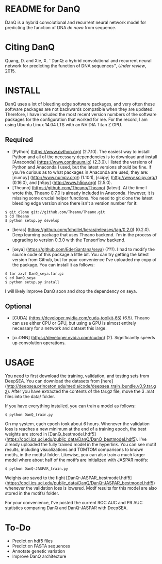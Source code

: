 README for DanQ
===============
DanQ is a hybrid convolutional and recurrent neural network model for predicting the function of DNA *de novo* from sequence. 

Citing DanQ
===========
Quang, D. and Xie, X. ``DanQ: a hybrid convolutional and recurrent neural network for predicting the function of DNA sequences'', *Under review*, 2015.

INSTALL
=======

DanQ uses a lot of bleeding edge software packages, and very often these software packages are not backwards compatible when they are updated. Therefore, I have included the most recent version numbers of the software packages for the configuration that worked for me. For the record, I am using Ubuntu Linux 14.04 LTS with an NVIDIA Titan Z GPU.

Required
--------
* [Python] (https://www.python.org) (2.7.10). The easiest way to install Python and all of the necessary dependencies is to download and install [Anaconda] (https://www.continuum.io) (2.3.0). I listed the versions of Python and Anaconda I used, but the latest versions should be fine. If you're curious as to what packages in Anaconda are used, they are: [numpy] (http://www.numpy.org/) (1.10.1), [scipy] (http://www.scipy.org/) (0.16.0), and [h5py] (http://www.h5py.org) (2.5.0). 
* [Theano] (https://github.com/Theano/Theano) (latest). At the time I wrote this, Theano 0.7.0 is already included in Anaconda. However, it is missing some crucial helper functions. You need to git clone the latest bleeding edge version since there isn't a version number for it:

```
$ git clone git://github.com/Theano/Theano.git
$ cd Theano
$ python setup.py develop
```

* [keras] (https://github.com/fchollet/keras/releases/tag/0.2.0) (0.2.0). Deep learning package that uses Theano backend. I'm in the process of upgrading to version 0.3.0 with the Tensorflow backend.

* [seya] (https://github.com/EderSantana/seya) (???). I had to modify the source code of this package a little bit. You can try getting the latest version from Github, but for your convenience I've uploaded my copy of the package. You can install it as follows:

```
$ tar zxvf DanQ_seya.tar.gz
$ cd DanQ_seya
$ python setup.py install
``` 

I will likely improve DanQ soon and drop the dependency on seya.

Optional
--------
* [CUDA] (https://developer.nvidia.com/cuda-toolkit-65) (6.5). Theano can use either CPU or GPU, but using a GPU is almost entirely necessary for a network and dataset this large.

* [cuDNN] (https://developer.nvidia.com/cudnn) (2). Significantly speeds up convolution operations. 

USAGE
=====

You need to first download the training, validation, and testing sets from DeepSEA. You can download the datasets from [here] (http://deepsea.princeton.edu/media/code/deepsea_train_bundle.v0.9.tar.gz). After you have extracted the contents of the tar.gz file, move the 3 .mat files into the data/ folder. 

If you have everything installed, you can train a model as follows:

```
$ python DanQ_train.py
```

On my system, each epoch took about 6 hours. Whenever the validation loss is reaches a new minimum at the end of a training epoch, the best weights are stored in [DanQ_bestmodel.hdf5] (https://cbcl.ics.uci.edu/public_data/DanQ/DanQ_bestmodel.hdf5). I've already uploaded the fully trained model in the hyperlink. You can see motif results, including visualizations and TOMTOM comparisons to known motifs, in the motifs/ folder. Likewise, you can also train a much larger model where about half of the motifs are initialized with JASPAR motifs:

```
$ python DanQ-JASPAR_train.py
```

Weights are saved to the fight [DanQ-JASPAR_bestmodel.hdf5] (https://cbcl.ics.uci.edu/public_data/DanQ/DanQ-JASPAR_bestmodel.hdf5) whenever the validation loss is lowered. Motif results for this model are also stored in the motifs/ folder.

For your convenience, I've posted the current ROC AUC and PR AUC statistics comparing DanQ and DanQ-JASPAR with DeepSEA.

To-Do
=====

* Predict on hdf5 files
* Predict on FASTA sequences
* Annotate genetic variation
* Improve DanQ architecture


